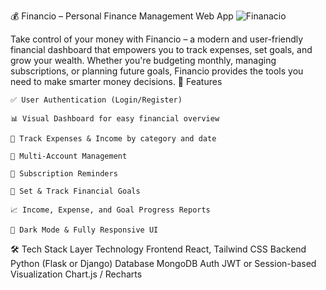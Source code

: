 💰 Financio – Personal Finance Management Web App
![Finanacio ](https://github.com/user-attachments/assets/f5accb5e-6514-4486-9e95-5a6e304d5548)


Take control of your money with Financio – a modern and user-friendly financial dashboard that empowers you to track expenses, set goals, and grow your wealth. Whether you're budgeting monthly, managing subscriptions, or planning future goals, Financio provides the tools you need to make smarter money decisions.
🚀 Features

    ✅ User Authentication (Login/Register)

    📊 Visual Dashboard for easy financial overview

    💸 Track Expenses & Income by category and date

    💼 Multi-Account Management

    📅 Subscription Reminders

    🎯 Set & Track Financial Goals

    📈 Income, Expense, and Goal Progress Reports

    🌙 Dark Mode & Fully Responsive UI

🛠️ Tech Stack
Layer	Technology
Frontend	React, Tailwind CSS
Backend	Python (Flask or Django)
Database	MongoDB
Auth	JWT or Session-based
Visualization	Chart.js / Recharts
